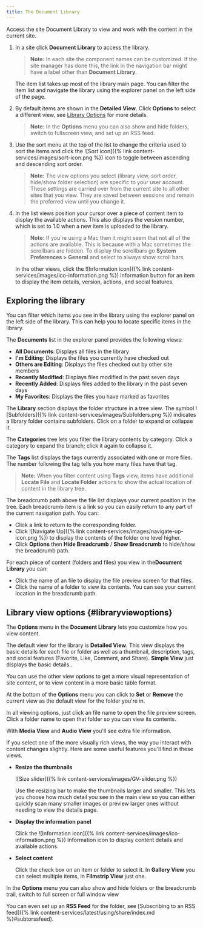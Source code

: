 ```yaml
---
title: The Document Library
---
```


Access the site Document Library to view and work with the content in the current site.

1. In a site click **Document Library** to access the library.

    > **Note:** In each site the component names can be customized. If the site manager has done this, the link in the navigation bar might have a label other than **Document Library**.

    The item list takes up most of the library main page. You can filter the item list and navigate the library using the explorer panel on the left side of the page.

2. By default items are shown in the **Detailed View**. Click **Options** to select a different view, see [Library Options](#libraryviewoptions) for more details.

    > **Note:** In the **Options** menu you can also show and hide folders, switch to fullscreen view, and set up an RSS feed.

3. Use the sort menu at the top of the list to change the criteria used to sort the items and click the ![Sort icon]({% link content-services/images/sort-icon.png %}) icon to toggle between ascending and descending sort order.

    > **Note:** The view options you select (library view, sort order, hide/show folder selection) are specific to your user account. These settings are carried over from the current site to all other sites that you view. They are saved between sessions and remain the preferred view until you change it.

4. In the list views position your cursor over a piece of content item to display the available actions. This also displays the version number, which is set to 1.0 when a new item is uploaded to the library.

    > **Note:** If you're using a Mac then it might seem that not all of the actions are available. This is because with a Mac sometimes the scrollbars are hidden. To display the scrollbars go **System Preferences > General** and select to always show scroll bars.

    In the other views, click the ![Information icon]({% link content-services/images/ico-information.png %}) information button for an item to display the item details, version, actions, and social features.

## Exploring the library

You can filter which items you see in the library using the explorer panel on the left side of the library. This can help you to locate specific items in the library.

The **Documents** list in the explorer panel provides the following views:

* **All Documents**: Displays all files in the library
* **I'm Editing**: Displays the files you currently have checked out
* **Others are Editing**: Displays the files checked out by other site members
* **Recently Modified**: Displays files modified in the past seven days
* **Recently Added**: Displays files added to the library in the past seven days
* **My Favorites**: Displays the files you have marked as favorites

The **Library** section displays the folder structure in a tree view. The symbol ![Subfolders]({% link content-services/images/Subfolders.png %}) indicates a library folder contains subfolders. Click on a folder to expand or collapse it.

The **Categories** tree lets you filter the library contents by category. Click a category to expand the branch; click it again to collapse it.

The **Tags** list displays the tags currently associated with one or more files. The number following the tag tells you how many files have that tag.

> **Note:** When you filter content using **Tags** view, items have additional **Locate File** and **Locate Folder** actions to show the actual location of content in the library tree.

The breadcrumb path above the file list displays your current position in the tree. Each breadcrumb item is a link so you can easily return to any part of the current navigation path. You can:

* Click a link to return to the corresponding folder.
* Click ![Navigate Up]({% link content-services/images/navigate-up-icon.png %}) to display the contents of the folder one level higher.
* Click **Options** then **Hide Breadcrumb** / **Show Breadcrumb** to hide/show the breadcrumb path.

For each piece of content (folders and files) you view in the**Document Library** you can:

* Click the name of an file to display the file preview screen for that files.
* Click the name of a folder to view its contents. You can see your current location in the breadcrumb path.

## Library view options {#libraryviewoptions}

The **Options** menu in the **Document Library** lets you customize how you view content.

The default view for the library is **Detailed View**. This view displays the basic details for each file or folder as well as a thumbnail, description, tags, and social features (Favorite, Like, Comment, and Share). **Simple View** just displays the basic details..

You can use the other view options to get a more visual representation of site content, or to view content in a more basic table format.

At the bottom of the **Options** menu you can click to **Set** or **Remove** the current view as the default view for the folder you're in.

In all viewing options, just click an file name to open the file preview screen. Click a folder name to open that folder so you can view its contents.

With **Media View** and **Audio View** you'll see extra file information.

If you select one of the more visually rich views, the way you interact with content changes slightly. Here are some useful features you'll find in these views.

* **Resize the thumbnails**

    ![Size slider]({% link content-services/images/GV-slider.png %})

    Use the resizing bar to make the thumbnails larger and smaller. This lets you choose how much detail you see in the main view so you can either quickly scan many smaller images or preview larger ones without needing to view the details page.

* **Display the information panel**

    Click the ![Information icon]({% link content-services/images/ico-information.png %}) Information icon to display content details and available actions.

* **Select content**

    Click the check box on an item or folder to select it. In **Gallery View** you can select multiple items, in **Filmstrip View** just one.

In the **Options** menu you can also show and hide folders or the breadcrumb trail, switch to full screen or full window view

You can even set up an **RSS Feed** for the folder, see [Subscribing to an RSS feed]({% link content-services/latest/using/share/index.md %}#subtorssfeed).
